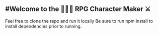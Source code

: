 #Welcome to the 🧙🏻‍♂️ RPG Character Maker ⚔️
---

Feel free to clone the repo and run it locally
Be sure to run npm install to install dependencies prior to running.

